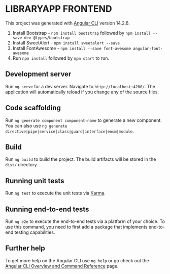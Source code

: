 # LIBRARYAPP FRONTEND

This project was generated with [Angular CLI](https://github.com/angular/angular-cli) version 14.2.6.
1. Install Bootstrap - `npm install bootstrap` followed by `npm install --save-dev @types/bootstrap`
2. Install SweetAlert - `npm install sweetalert --save`
3. Install FontAwesome - `npm install --save font-awesome angular-font-awesome`
4. Run `npm install` followed by `npm start` to run.


## Development server

Run `ng serve` for a dev server. Navigate to `http://localhost:4200/`. The application will automatically reload if you change any of the source files.

## Code scaffolding

Run `ng generate component component-name` to generate a new component. You can also use `ng generate directive|pipe|service|class|guard|interface|enum|module`.

## Build

Run `ng build` to build the project. The build artifacts will be stored in the `dist/` directory.

## Running unit tests

Run `ng test` to execute the unit tests via [Karma](https://karma-runner.github.io).

## Running end-to-end tests

Run `ng e2e` to execute the end-to-end tests via a platform of your choice. To use this command, you need to first add a package that implements end-to-end testing capabilities.

## Further help

To get more help on the Angular CLI use `ng help` or go check out the [Angular CLI Overview and Command Reference](https://angular.io/cli) page.
